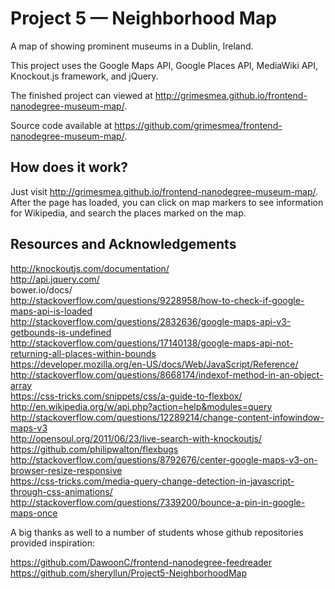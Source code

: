 # Project 5 — Neighborhood Map

A map of showing prominent museums in a Dublin, Ireland.

This project uses the Google Maps API, Google Places API, MediaWiki API,
Knockout.js framework, and jQuery.

The finished project can viewed at http://grimesmea.github.io/frontend-nanodegree-museum-map/.

Source code available at https://github.com/grimesmea/frontend-nanodegree-museum-map/.

## How does it work?

Just visit http://grimesmea.github.io/frontend-nanodegree-museum-map/. After the page has loaded, you can click on map markers to see information for Wikipedia, and search the places marked on the map.

## Resources and Acknowledgements

http://knockoutjs.com/documentation/  
http://api.jquery.com/  
bower.io/docs/  
http://stackoverflow.com/questions/9228958/how-to-check-if-google-maps-api-is-loaded  
http://stackoverflow.com/questions/2832636/google-maps-api-v3-getbounds-is-undefined  
http://stackoverflow.com/questions/17140138/google-maps-api-not-returning-all-places-within-bounds  
https://developer.mozilla.org/en-US/docs/Web/JavaScript/Reference/  
http://stackoverflow.com/questions/8668174/indexof-method-in-an-object-array  
https://css-tricks.com/snippets/css/a-guide-to-flexbox/  
http://en.wikipedia.org/w/api.php?action=help&modules=query  
http://stackoverflow.com/questions/12289214/change-content-infowindow-maps-v3  
http://opensoul.org/2011/06/23/live-search-with-knockoutjs/  
https://github.com/philipwalton/flexbugs  
http://stackoverflow.com/questions/8792676/center-google-maps-v3-on-browser-resize-responsive  
https://css-tricks.com/media-query-change-detection-in-javascript-through-css-animations/  
http://stackoverflow.com/questions/7339200/bounce-a-pin-in-google-maps-once  

A big thanks as well to a number of students whose github repositories provided
inspiration:

https://github.com/DawoonC/frontend-nanodegree-feedreader  
https://github.com/sheryllun/Project5-NeighborhoodMap
